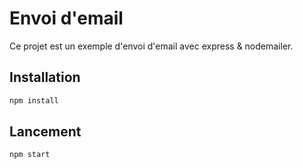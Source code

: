 # Envoi d'email

Ce projet est un exemple d'envoi d'email avec express & nodemailer.

## Installation

```bash
npm install
```

## Lancement

```bash
npm start
```
